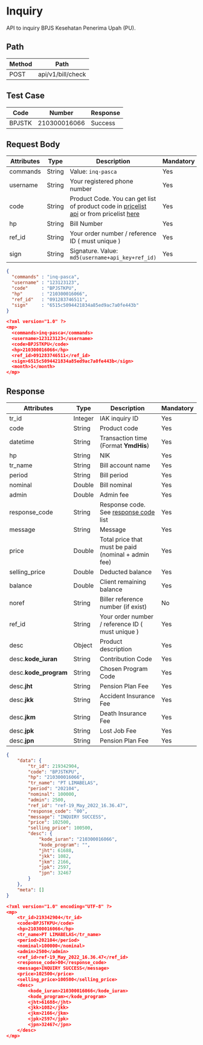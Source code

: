 # Inquiry

API to inquiry BPJS Kesehatan Penerima Upah (PU).

## Path

Method | Path
---------|----------
POST | api/v1/bill/check

## Test Case

Code | Number | Response
---------|----------|---------
BPJSTK | 210300016066 | Success

## Request Body

<!-- title: Request Attributes -->
Attributes | Type | Description | Mandatory
---------|----------|---------|----------
commands | String | Value: `inq-pasca` | Yes
username | String | Your registered phone number | Yes
code | String | Product Code. You can get list of product code in [pricelist api](../../../price-list.md) or from pricelist [here](https://iak.id/webapp/pricelist) | Yes
hp | String | Bill Number | Yes
ref_id | String | Your order number / reference ID ( must unique ) | Yes
sign | String | Signature. Value: `md5(username+api_key+ref_id)` | Yes

<!--
type: tab
title: JSON
-->

```json
{
  "commands" : "inq-pasca",
  "username" : "123123123",
  "code"     : "BPJSTKPU",
  "hp"       : "210300016066",
  "ref_id"   : "091283746511",
  "sign"     : "6515c5094421834a85ed9ac7a0fe443b"
}
```

<!--
type: tab
title: XML
-->

```json
<?xml version="1.0" ?>
<mp>
  <commands>inq-pasca</commands>
  <username>123123123</username>
  <code>BPJSTKPU</code>
  <hp>210300016066</hp>
  <ref_id>091283746511</ref_id>
  <sign>6515c5094421834a85ed9ac7a0fe443b</sign>
  <month>1</month>
</mp>
```
<!-- type: tab-end -->

## Response

<!-- title: Response Attributes -->
Attributes | Type | Description | Mandatory
---------|----------|---------|----------
tr_id | Integer | IAK inquiry ID | Yes
code | String | Product code | Yes
datetime | String | Transaction time (Format **YmdHis**) | Yes
hp | String | NIK | Yes
tr_name | String | Bill account name | Yes
period | String | Bill period | Yes
nominal | Double | Bill nominal | Yes
admin | Double | Admin fee | Yes
response_code | String | Response code. See [response code](../../../../response-code.md) list | Yes
message | String | Message | Yes
price | Double | Total price that must be paid (nominal + admin fee) | Yes
selling_price | Double | Deducted balance | Yes
balance | Double | Client remaining balance | Yes
noref | String | Biller reference number (if exist) | No
ref_id | String | Your order number / reference ID ( must unique ) | Yes
desc | Object | Product description | Yes
desc.**kode_iuran** | String | 	Contribution Code | Yes
desc.**kode_program** | String | 	Chosen Program Code | Yes
desc.**jht** | String | 	Pension Plan Fee | Yes
desc.**jkk** | String | 	Accident Insurance Fee | Yes
desc.**jkm** | String | 	Death Insurance Fee | Yes
desc.**jpk** | String | 	Lost Job Fee | Yes
desc.**jpn** | String | 	Pension Plan Fee | Yes

<!--
type: tab
title: JSON
-->

```json
{
	"data": {
		"tr_id": 219342904,
		"code": "BPJSTKPU",
		"hp": "210300016066",
		"tr_name": "PT LIMABELAS",
		"period": "202104",
		"nominal": 100000,
		"admin": 2500,
		"ref_id": "ref-19_May_2022_16.36.47",
		"response_code": "00",
		"message": "INQUIRY SUCCESS",
		"price": 102500,
		"selling_price": 100500,
		"desc": {
			"kode_iuran": "210300016066",
			"kode_program": "",
			"jht": 61688,
			"jkk": 1082,
			"jkm": 2166,
			"jpk": 2597,
			"jpn": 32467
		}
	},
	"meta": []
}

```

<!--
type: tab
title: XML
-->

```json
<?xml version="1.0" encoding="UTF-8" ?>
<mp>
	<tr_id>219342904</tr_id>
	<code>BPJSTKPU</code>
	<hp>210300016066</hp>
	<tr_name>PT LIMABELAS</tr_name>
	<period>202104</period>
	<nominal>100000</nominal>
	<admin>2500</admin>
	<ref_id>ref-19_May_2022_16.36.47</ref_id>
	<response_code>00</response_code>
	<message>INQUIRY SUCCESS</message>
	<price>102500</price>
	<selling_price>100500</selling_price>
	<desc>
		<kode_iuran>210300016066</kode_iuran>
		<kode_program></kode_program>
		<jht>61688</jht>
		<jkk>1082</jkk>
		<jkm>2166</jkm>
		<jpk>2597</jpk>
		<jpn>32467</jpn>
	</desc>
</mp>
```
<!-- type: tab-end -->